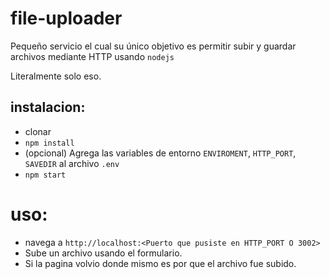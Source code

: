 # file-uploader
Pequeño servicio el cual su único objetivo es permitir subir y guardar archivos mediante HTTP usando `nodejs`

Literalmente solo eso.

## instalacion:
- clonar
- `npm install`
- (opcional) Agrega las variables de entorno `ENVIROMENT`, `HTTP_PORT`, `SAVEDIR` al archivo `.env`
- `npm start`

# uso:
- navega a `http://localhost:<Puerto que pusiste en HTTP_PORT O 3002>`
- Sube un archivo usando el formulario.
- Si la pagina volvio donde mismo es por que el archivo fue subido.